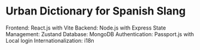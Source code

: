 
# Urban Dictionary for Spanish Slang

Frontend: React.js with Vite
Backend: Node.js with Express
State Management: Zustand
Database: MongoDB
Authentication: Passport.js with Local login
Internationalization: i18n
